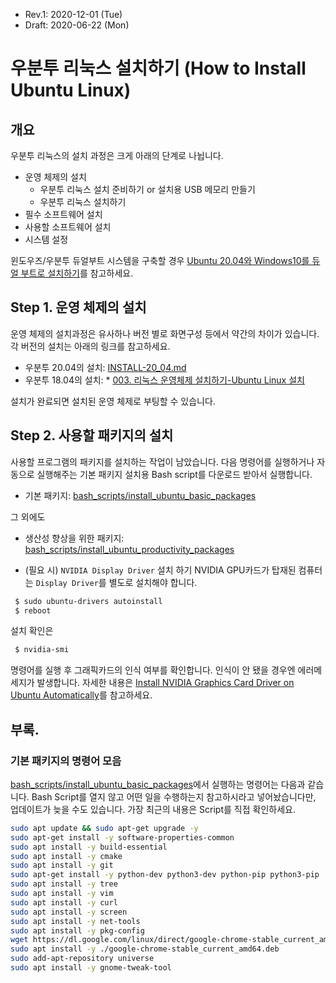 * Rev.1: 2020-12-01 (Tue)
* Draft: 2020-06-22 (Mon)

# 우분투 리눅스 설치하기 (How to Install Ubuntu Linux)
## 개요
우분투 리눅스의 설치 과정은 크게 아래의 단계로 나뉩니다.

* 운영 체제의 설치
  * 우분투 리눅스 설치 준비하기 or 설치용 USB 메모리 만들기
  * 우분투 리눅스 설치하기
* 필수 소프트웨어 설치
* 사용할 소프트웨어 설치
* 시스템 설정

윈도우즈/우분투 듀얼부트 시스템을 구축할 경우 [Ubuntu 20.04와 Windows10를 듀얼 부트로 설치하기](INSTALL-dual_boot_system.md)를 참고하세요. 

## Step 1. 운영 체제의 설치
운영 체제의 설치과정은 유사하나 버전 별로 화면구성 등에서 약간의 차이가 있습니다. 각 버전의 설치는 아래의 링크를 참고하세요.
* 우분투 20.04의 설치: [INSTALL-20_04.md](INSTALL-20_04.md)
* 우분투 18.04의 설치: * [003. 리눅스 운영체제 설치하기-Ubuntu Linux 설치](https://m.blog.naver.com/PostView.nhn?blogId=aimldl&logNo=221478627994&referrerCode=0&searchKeyword=linux)

설치가 완료되면 설치된 운영 체제로 부팅할 수 있습니다.

## Step 2. 사용할 패키지의 설치
사용할 프로그램의 패키지를 설치하는 작업이 남았습니다. 다음 명령어를 실행하거나 자동으로 실행해주는 기본 패키지 설치용 Bash script를 다운로드 받아서 실행합니다.
* 기본 패키지: [bash_scripts/install_ubuntu_basic_packages](./bash_scripts/install_ubuntu_basic_packages)

그 외에도
* 생산성 향상을 위한 패키지: [bash_scripts/install_ubuntu_productivity_packages](bash_scripts/install_ubuntu_productivity_packages)

* (필요 시) `NVIDIA Display Driver` 설치 하기 
NVIDIA GPU카드가 탑재된 컴퓨터는 `Display Driver`를 별도로 설치해야 합니다.
```bash
 $ sudo ubuntu-drivers autoinstall
 $ reboot
```
설치 확인은
```bash
 $ nvidia-smi
```
명령어를 실행 후 그래픽카드의 인식 여부를 확인합니다. 인식이 안 됐을 경우엔 에러메세지가 발생합니다. 자세한 내용은 [Install NVIDIA Graphics Card Driver on Ubuntu Automatically](../technical_skills/computing_environments/gpgpu/how_to/install_nvidia_graphics_card_driver_automatically.md)를 참고하세요.

## 부록.
### 기본 패키지의 명령어 모음
[bash_scripts/install_ubuntu_basic_packages](./bash_scripts/install_ubuntu_basic_packages)에서 실행하는 명령어는 다음과 같습니다. Bash Script를 열지 않고 어떤 일을 수행하는지 참고하시라고 넣어놨습니다만, 업데이트가 늦을 수도 있습니다. 가장 최근의 내용은 Script를 직접 확인하세요. 
```bash
sudo apt update && sudo apt-get upgrade -y
sudo apt-get install -y software-properties-common
sudo apt install -y build-essential
sudo apt install -y cmake
sudo apt install -y git
sudo apt-get install -y python-dev python3-dev python-pip python3-pip
sudo apt install -y tree
sudo apt install -y vim
sudo apt install -y curl
sudo apt install -y screen
sudo apt install -y net-tools
sudo apt install -y pkg-config
wget https://dl.google.com/linux/direct/google-chrome-stable_current_amd64.deb
sudo apt install -y ./google-chrome-stable_current_amd64.deb
sudo add-apt-repository universe
sudo apt install -y gnome-tweak-tool
```
